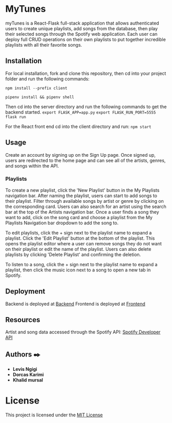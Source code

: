 # MyTunes

myTunes is a React-Flask full-stack application that allows authenticated users to create unique playlists, add songs from the database, then play their selected songs through the Spotify web application. Each user can deploy full CRUD operations on their own playlists to put together incredible playlists with all their favorite songs.

## Installation

For local installation, fork and clone this repository, then cd into your project folder and run the following commands:

`npm install --prefix client`

`pipenv install && pipenv shell`

Then cd into the server directory and run the following commands to get the backend started.
` export FLASK_APP=app.py `
`export FLASK_RUN_PORT=5555`
 `flask run`

For the React front end cd into the client directory and run:
`npm start`

## Usage

Create an account by signing up on the Sign Up page. Once signed up, users are redirected to the home page and can see all of the artists, genres, and songs within the API. 

### Playlists

To create a new playlist, click the 'New Playlist' button in the My Playlists navigation bar. After naming the playlist, users can start to add songs to their playlist. Filter through available songs by artist or genre by clicking on the corresponding card. Users can also search for an artist using the search bar at the top of the Artists navigation bar. Once a user finds a song they want to add, click on the song card and choose a playlist from the My Playlists Navigation bar dropdown to add the song to. 

To edit playlists, click the + sign next to the playlist name to expand a playlist. Click the 'Edit Playlist' button at the bottom of the playlist. This opens the playlist editor where a user can remove songs they do not want on their playlist or edit the name of the playlist. Users can also delete playlists by clicking 'Delete Playlist' and confirming the deletion.

To listen to a song, click the + sign next to the playlist name to expand a playlist, then click the music icon next to a song to open a new tab in Spotify.

## Deployment
 Backend is deployed at [Backend](https://backend-i16n.onrender.com)
 Frontend is deployed at [Frontend](https://frontend-i13z.onrender.com/)

## Resources

Artist and song data accessed through the Spotify API: [Spotify Developer API](https://developer.spotify.com/documentation/web-api)

## Authors :black_nib:

- **Levis Ngigi** 
- **Dorcas Karimi** 
- **Khalid mursal** 

# License

This project is licensed under the [MIT License](LICENSE)
